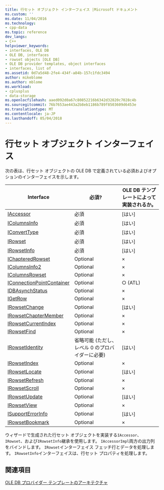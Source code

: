 ```yaml
---
title: 行セット オブジェクト インターフェイス |Microsoft ドキュメント
ms.custom: ''
ms.date: 11/04/2016
ms.technology:
- cpp-data
ms.topic: reference
dev_langs:
- C++
helpviewer_keywords:
- interfaces, OLE DB
- OLE DB, interfaces
- rowset objects [OLE DB]
- OLE DB provider templates, object interfaces
- interfaces, list of
ms.assetid: 0d7a5d48-2fe4-434f-a84b-157c1fdc3494
author: mikeblome
ms.author: mblome
ms.workload:
- cplusplus
- data-storage
ms.openlocfilehash: aaed092d0a67c80852216b6342d32820c7028c4b
ms.sourcegitcommit: 76b7653ae443a2b8eb1186b789f8503609d6453e
ms.translationtype: MT
ms.contentlocale: ja-JP
ms.lasthandoff: 05/04/2018
---
```

# <a name="rowset-object-interfaces"></a>行セット オブジェクト インターフェイス
次の表は、行セット オブジェクトの OLE DB で定義されている必須およびオプションのインターフェイスを示します。  
  
|Interface|必須?|OLE DB テンプレートによって実装されるか。|  
|---------------|---------------|--------------------------------------|  
|[IAccessor](https://msdn.microsoft.com/en-us/library/ms719672.aspx)|必須|[はい]|  
|[IColumnsInfo](https://msdn.microsoft.com/en-us/library/ms724541.aspx)|必須|[はい]|  
|[IConvertType](https://msdn.microsoft.com/en-us/library/ms715926.aspx)|必須|[はい]|  
|[IRowset](https://msdn.microsoft.com/en-us/library/ms720986.aspx)|必須|[はい]|  
|[IRowsetInfo](https://msdn.microsoft.com/en-us/library/ms724541.aspx)|必須|[はい]|  
|[IChapteredRowset](https://msdn.microsoft.com/en-us/library/ms718180.aspx)|Optional|×|  
|[IColumnsInfo2](https://msdn.microsoft.com/en-us/library/ms712953.aspx)|Optional|×|  
|[IColumnsRowset](https://msdn.microsoft.com/en-us/library/ms722657.aspx)|Optional|×|  
|[IConnectionPointContainer](http://msdn.microsoft.com/library/windows/desktop/ms683857)|Optional|○ (ATL)|  
|[IDBAsynchStatus](https://msdn.microsoft.com/en-us/library/ms709832.aspx)|Optional|×|  
|[IGetRow](https://msdn.microsoft.com/en-us/library/ms718047.aspx)|Optional|×|  
|[IRowsetChange](https://msdn.microsoft.com/en-us/library/ms715790.aspx)|Optional|[はい]|  
|[IRowsetChapterMember](https://msdn.microsoft.com/en-us/library/ms725430.aspx)|Optional|×|  
|[IRowsetCurrentIndex](https://msdn.microsoft.com/en-us/library/ms709700.aspx)|Optional|×|  
|[IRowsetFind](https://msdn.microsoft.com/en-us/library/ms724221.aspx)|Optional|×|  
|[IRowsetIdentity](https://msdn.microsoft.com/en-us/library/ms715913.aspx)|省略可能 (ただし、レベル 0 のプロバイダーに必要)|[はい]|  
|[IRowsetIndex](https://msdn.microsoft.com/en-us/library/ms719604.aspx)|Optional|×|  
|[IRowsetLocate](https://msdn.microsoft.com/en-us/library/ms721190.aspx)|Optional|[はい]|  
|[IRowsetRefresh](https://msdn.microsoft.com/en-us/library/ms714892.aspx)|Optional|×|  
|[IRowsetScroll](https://msdn.microsoft.com/en-us/library/ms712984.aspx)|Optional|×|  
|[IRowsetUpdate](https://msdn.microsoft.com/en-us/library/ms714401.aspx)|Optional|[はい]|  
|[IRowsetView](https://msdn.microsoft.com/en-us/library/ms709755.aspx)|Optional|×|  
|[ISupportErrorInfo](https://msdn.microsoft.com/en-us/library/ms715816.aspx)|Optional|[はい]|  
|[IRowsetBookmark](https://msdn.microsoft.com/en-us/library/ms714246.aspx)|Optional|×|  
  
 ウィザードで生成された行セット オブジェクトを実装する`IAccessor`、 `IRowset`、および`IRowsetInfo`継承を使用します。 `IAccessorImpl`両方の出力列をバインドします。 `IRowset`インターフェイス フェッチ行とデータを処理します。 `IRowsetInfo`インターフェイスは、行セット プロパティを処理します。  
  
## <a name="see-also"></a>関連項目  
 [OLE DB プロバイダー テンプレートのアーキテクチャ](../../data/oledb/ole-db-provider-template-architecture.md)